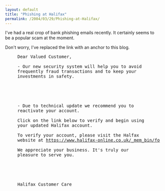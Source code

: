 ```yaml
---
layout: default
title: "Phishing at Halifax"
permalink: /2004/03/29/Phishing-at-Halifax/
---
```


<P>I've had a real crop of bank phishing emails recently. It certainly seems to be a&nbsp;popular scam at the moment.</P>
<P>Don't worry, I've replaced the link with an anchor to this blog.</P>
<DL>
<DD><PRE>Dear Valued Customer,<BR><BR>- Our new security system will help you to avoid <BR>frequently fraud transactions and to keep your <BR>investments in safety.<BR><BR><BR><BR><BR><BR>- Due to technical update we recommend you to <BR>reactivate your account. <BR><BR>Click on the link below to verify and begin using <BR>your updated Halifax account. <BR><BR>To verify your account, please visit the Halfax <BR>website at <A class="" href="#">https://www.halifax-online.co.uk/_mem_bin/formslogin.asp</A> <BR><BR>We appreciate your business. It's truly our <BR>pleasure to serve you. <BR><BR><BR><BR><BR><BR>Halifax Customer Care </PRE></DD></DL>